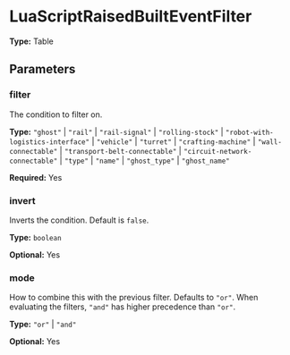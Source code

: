 # LuaScriptRaisedBuiltEventFilter

**Type:** Table

## Parameters

### filter

The condition to filter on.

**Type:** `"ghost"` | `"rail"` | `"rail-signal"` | `"rolling-stock"` | `"robot-with-logistics-interface"` | `"vehicle"` | `"turret"` | `"crafting-machine"` | `"wall-connectable"` | `"transport-belt-connectable"` | `"circuit-network-connectable"` | `"type"` | `"name"` | `"ghost_type"` | `"ghost_name"`

**Required:** Yes

### invert

Inverts the condition. Default is `false`.

**Type:** `boolean`

**Optional:** Yes

### mode

How to combine this with the previous filter. Defaults to `"or"`. When evaluating the filters, `"and"` has higher precedence than `"or"`.

**Type:** `"or"` | `"and"`

**Optional:** Yes

